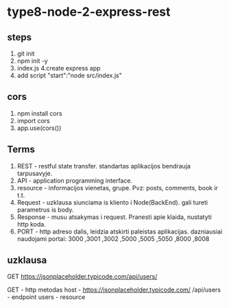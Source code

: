 # type8-node-2-express-rest

## steps

1. git init
2. npm init -y
3. index.js
   4.create express app
4. add script "start":"node src/index.js"

## cors

1. npm install cors
2. import cors
3. app.use(cors())

## Terms

1. REST - restful state transfer. standartas aplikacijos bendrauja tarpusavyje.
2. API - application programming interface.
3. resource - informacijos vienetas, grupe. Pvz: posts, comments, book ir t.t.
4. Request - uzklausa siunciama is kliento i Node(BackEnd). gali tureti parametrus is body.
5. Response - musu atsakymas i request. Pranesti apie klaida, nustatyti http koda.
6. PORT - http adreso dalis, leidzia atskirti paleistas aplikacijas. dazniausiai naudojami portai: 3000 ,3001 ,3002 ,5000 ,5005 ,5050 ,8000 ,8008

## uzklausa

GET https://jsonplaceholder.typicode.com/api/users/

GET - http metodas
host - https://jsonplaceholder.typicode.com/
/api/users - endpoint
users - resource
